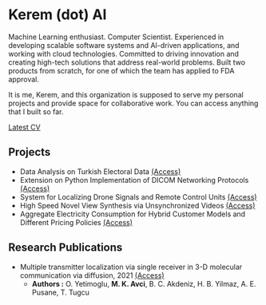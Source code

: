 # Kerem (dot) AI

Machine Learning enthusiast. Computer Scientist. Experienced in developing scalable software systems and AI-driven applications, and working with cloud technologies. Committed to driving innovation and creating high-tech solutions that address real-world problems. Built two products from scratch, for one of which the team has applied to FDA approval.

It is me, Kerem, and this organization is supposed to serve my personal projects and provide space for collaborative work. You can access anything that I built so far.

[Latest CV](https://google.com)

## Projects

- Data Analysis on Turkish Electoral Data [(Access)](https://google.com)
- Extension on Python Implementation of DICOM Networking Protocols [(Access)](https://google.com)
- System for Localizing Drone Signals and Remote Control Units [(Access)](https://google.com) 
- High Speed Novel View Synthesis via Unsynchronized Videos [(Access)](https://google.com)
- Aggregate Electricity Consumption for Hybrid Customer Models and Different Pricing Policies [(Access)](https://google.com)

## Research Publications

- Multiple transmitter localization via single receiver in 3-D molecular communication via diffusion, 2021 [(Access)](https://www.sciencedirect.com/science/article/abs/pii/S1051200421002244)
    - **Authors :** O. Yetimoglu, **M. K. Avci**, B. C. Akdeniz, H. B. Yilmaz, A. E. Pusane, T. Tugcu

